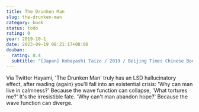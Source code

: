 ```yaml
---
title: The Drunken Man
slug: the-drunken-man
category: book
status: todo
rating: 0
year: 2019-10-1
date: 2023-09-19 08:21:17+08:00
douban:
  rating: 8.4
  subtitle: "[Japan] Kobayashi Taizo / 2019 / Beijing Times Chinese Book Bureau"
---
```


Via Twitter Hayami, 'The Drunken Man' truly has an LSD hallucinatory effect, after reading (again) you'll fall into an existential crisis: 'Why can man live in calmness?' Because the wave function can collapse, 'What tortures me?' It's the irresistible fate. 'Why can't man abandon hope?' Because the wave function can diverge.

